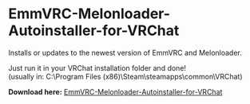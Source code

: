 # EmmVRC-Melonloader-Autoinstaller-for-VRChat
Installs or updates to the newest version of EmmVRC and Melonloader.

Just run it in your VRChat installation folder and done! <br>(usually in: C:\Program Files (x86)\Steam\steamapps\common\VRChat)

<b>Download here:</b> <a href="https://github.com/realseal5/EmmVRC-Melonloader-Autoinstaller-for-VRChat/releases/download/latest/">EmmVRC-Melonloader-Autoinstaller-for-VRChat</a> 
